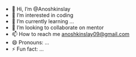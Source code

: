 - 👋 Hi, I’m @Anoshkinslay
- 👀 I’m interested in coding 
- 🌱 I’m currently learning ...
- 💞️ I’m looking to collaborate on mentor
- 📫 How to reach me anoshkinslay09@gmail.com
- 😄 Pronouns: ...
- ⚡ Fun fact: ...

<!---
Anoshkinslay/Anoshkinslay is a ✨ special ✨ repository because its `README.md` (this file) appears on your GitHub profile.
You can click the Preview link to take a look at your changes.
--->
